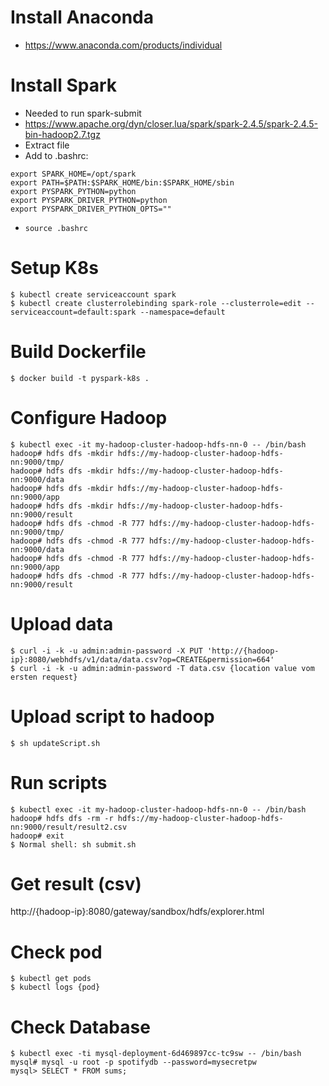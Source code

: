 # Install Anaconda

- https://www.anaconda.com/products/individual

# Install Spark

- Needed to run spark-submit
- https://www.apache.org/dyn/closer.lua/spark/spark-2.4.5/spark-2.4.5-bin-hadoop2.7.tgz
- Extract file
- Add to .bashrc:

```
export SPARK_HOME=/opt/spark
export PATH=$PATH:$SPARK_HOME/bin:$SPARK_HOME/sbin
export PYSPARK_PYTHON=python
export PYSPARK_DRIVER_PYTHON=python
export PYSPARK_DRIVER_PYTHON_OPTS=""
```

- `source .bashrc`

# Setup K8s

```
$ kubectl create serviceaccount spark
$ kubectl create clusterrolebinding spark-role --clusterrole=edit --serviceaccount=default:spark --namespace=default
```

# Build Dockerfile

```
$ docker build -t pyspark-k8s .
```

# Configure Hadoop

```
$ kubectl exec -it my-hadoop-cluster-hadoop-hdfs-nn-0 -- /bin/bash
hadoop# hdfs dfs -mkdir hdfs://my-hadoop-cluster-hadoop-hdfs-nn:9000/tmp/
hadoop# hdfs dfs -mkdir hdfs://my-hadoop-cluster-hadoop-hdfs-nn:9000/data
hadoop# hdfs dfs -mkdir hdfs://my-hadoop-cluster-hadoop-hdfs-nn:9000/app
hadoop# hdfs dfs -mkdir hdfs://my-hadoop-cluster-hadoop-hdfs-nn:9000/result
hadoop# hdfs dfs -chmod -R 777 hdfs://my-hadoop-cluster-hadoop-hdfs-nn:9000/tmp/
hadoop# hdfs dfs -chmod -R 777 hdfs://my-hadoop-cluster-hadoop-hdfs-nn:9000/data
hadoop# hdfs dfs -chmod -R 777 hdfs://my-hadoop-cluster-hadoop-hdfs-nn:9000/app
hadoop# hdfs dfs -chmod -R 777 hdfs://my-hadoop-cluster-hadoop-hdfs-nn:9000/result
```

# Upload data

```
$ curl -i -k -u admin:admin-password -X PUT 'http://{hadoop-ip}:8080/webhdfs/v1/data/data.csv?op=CREATE&permission=664'
$ curl -i -k -u admin:admin-password -T data.csv {location value vom ersten request}
```

# Upload script to hadoop

```
$ sh updateScript.sh

```

# Run scripts

```
$ kubectl exec -it my-hadoop-cluster-hadoop-hdfs-nn-0 -- /bin/bash
hadoop# hdfs dfs -rm -r hdfs://my-hadoop-cluster-hadoop-hdfs-nn:9000/result/result2.csv
hadoop# exit
$ Normal shell: sh submit.sh
```

# Get result (csv)

http://{hadoop-ip}:8080/gateway/sandbox/hdfs/explorer.html

# Check pod

```
$ kubectl get pods
$ kubectl logs {pod}
```

# Check Database

```
$ kubectl exec -ti mysql-deployment-6d469897cc-tc9sw -- /bin/bash
mysql# mysql -u root -p spotifydb --password=mysecretpw
mysql> SELECT * FROM sums;
```
